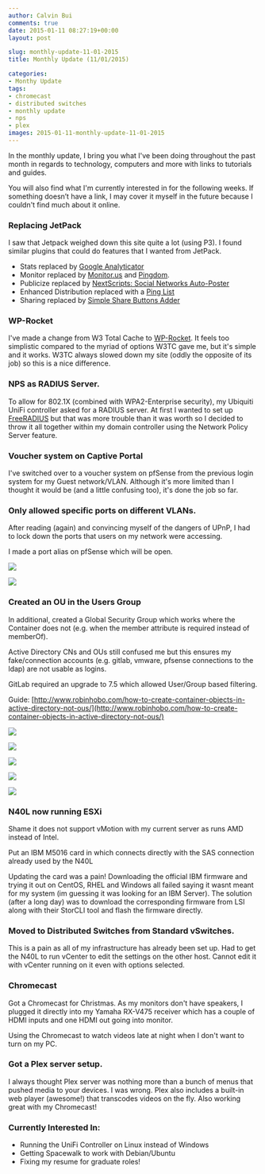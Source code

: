 ```yaml
---
author: Calvin Bui
comments: true
date: 2015-01-11 08:27:19+00:00
layout: post

slug: monthly-update-11-01-2015
title: Monthly Update (11/01/2015)

categories:
- Monthy Update
tags:
- chromecast
- distributed switches
- monthly update
- nps
- plex
images: 2015-01-11-monthly-update-11-01-2015
---
```


In the monthly update, I bring you what I've been doing throughout the past month in regards to technology, computers and more with links to tutorials and guides.

You will also find what I'm currently interested in for the following weeks. If something doesn’t have a link, I may cover it myself in the future because I couldn't find much about it online.

<!-- more -->

### Replacing JetPack
I saw that Jetpack weighed down this site quite a lot (using P3). I found similar plugins that could do features that I wanted from JetPack.

* Stats replaced by [Google Analyticator](https://wordpress.org/plugins/google-analyticator/)
* Monitor replaced by [Monitor.us](Monitor.us) and [Pingdom](https://www.pingdom.com/).
* Publicize replaced by [NextScripts: Social Networks Auto-Poster](https://wordpress.org/plugins/social-networks-auto-poster-facebook-twitter-g/)
* Enhanced Distribution replaced with a [Ping List](http://www.zdidit.com/wordpress-ping-list-indexing-post-faster/)
* Sharing replaced by [Simple Share Buttons Adder](https://wordpress.org/plugins/simple-share-buttons-adder/screenshots/)

### WP-Rocket

I've made a change from W3 Total Cache to [WP-Rocket](http://wp-rocket.me/). It feels too simplistic compared to the myriad of options W3TC gave me, but it's simple and it works. W3TC always slowed down my site (oddly the opposite of its job) so this is a nice difference.

### NPS as RADIUS Server.

To allow for 802.1X (combined with WPA2-Enterprise security), my Ubiquiti UniFi controller asked for a RADIUS server. At first I wanted to set up [FreeRADIUS](freeradius.org) but that was more trouble than it was worth so I decided to throw it all together within my domain controller using the Network Policy Server feature.

### Voucher system on Captive Portal

I've switched over to a voucher system on pfSense from the previous login system for my Guest network/VLAN. Although it's more limited than I thought it would be (and a little confusing too), it's done the job so far.

### Only allowed specific ports on different VLANs.

After reading (again) and convincing myself of the dangers of UPnP, I had to lock down the ports that users on my network were accessing.

I made a port alias on pfSense which will be open.

[![](/images/{{page.images}}/ports.png)](/images/{{page.images}}/rules.png)

[![](/images/{{page.images}}/rules.png)](/images/{{page.images}}/rules.png)

### Created an OU in the Users Group

In additional, created a Global Security Group which works where the Container does not (e.g. when the member attribute is required instead of memberOf).

Active Directory CNs and OUs still confused me but this ensures my fake/connection accounts (e.g. gitlab, vmware, pfsense connections to the ldap) are not usable as logins.

GitLab required an upgrade to 7.5 which allowed User/Group based filtering.

Guide: [http://www.robinhobo.com/how-to-create-container-objects-in-active-directory-not-ous/](http://www.robinhobo.com/how-to-create-container-objects-in-active-directory-not-ous/)

[![](/images/{{page.images}}/vmware1.png)](/images/{{page.images}}/vmware1.png)

[![](/images/{{page.images}}/GitLab.png)](/images/{{page.images}}/GitLab.png)

[![](/images/{{page.images}}/mediawiki1.png)](/images/{{page.images}}/mediawiki1.png)

[![](/images/{{page.images}}/nginx1.png)](/images/{{page.images}}/nginx1.png)

[![](/images/{{page.images}}/pfsense1.png)](/images/{{page.images}}/pfsense1.png)

### N40L now running ESXi

Shame it does not support vMotion with my current server as runs AMD instead of Intel.

Put an IBM M5016 card in which connects directly with the SAS connection already used by the N40L

Updating the card was a pain! Downloading the official IBM firmware and trying it out on CentOS, RHEL and Windows all failed saying it wasnt meant for my system (im guessing it was looking for an IBM Server). The solution (after a long day) was to download the corresponding firmware from LSI along with their StorCLI tool and flash the firmware directly.

### Moved to Distributed Switches from Standard vSwitches.

This is a pain as all of my infrastructure has already been set up.
Had to get the N40L to run vCenter to edit the settings on the other host. Cannot edit it with vCenter running on it even with options selected.

### Chromecast

Got a Chromecast for Christmas. As my monitors don't have speakers, I plugged it directly into my Yamaha RX-V475 receiver which has a couple of HDMI inputs and one HDMI out going into monitor.

Using the Chromecast to watch videos late at night when I don't want to turn on my PC.

### Got a Plex server setup.

I always thought Plex server was nothing more than a bunch of menus that pushed media to your devices. I was wrong. Plex also includes a built-in web player (awesome!) that transcodes videos on the fly. Also working great with my Chromecast!

### Currently Interested In:

* Running the UniFi Controller on Linux instead of Windows
* Getting Spacewalk to work with Debian/Ubuntu
* Fixing my resume for graduate roles!
